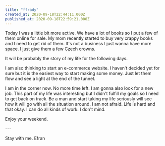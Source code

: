 ```yaml
---
title: "ffrady"
created_at: 2020-09-18T22:44:11.000Z
published_at: 2020-09-18T22:59:21.000Z
---
```

Today I was a little bit more active. We have a lot of books so I put a few of them online for sale. My mom recently started to buy very crappy books and I need to get rid of them. It's not a business I just wanna have more space. I just give them a few Czech crowns.

It will be probably the story of my life for the following days. 

I am also thinking to start an e-commerce website. I haven't decided yet for sure but it is the easiest way to start making some money. Just let them flow and see a light at the end of the tunnel.

I am in the corner now. No more time left. I am gonna also look for a new job. This part of my life was interesting but I didn't fulfill my goals so I need to get back on track. Be a man and start taking my life seriously will see how it will go with all the situation around. I am not afraid. Life is hard and that okay. I can do all kinds of work. I don't mind.

Enjoy your weekend.

\---

Stay with me. Efran
